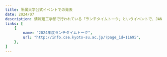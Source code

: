 ```yaml
---
title: 所属大学公式イベントでの発表
date: 2024/07
description: 情報理工学部で行われている「ランチタイムトーク」というイベントで、JANOG54の参加報告をしました。
links: [
    {
        name: "2024年度ランチタイムトーク",
        url: "http://info.cse.kyoto-su.ac.jp/?page_id=11695",
    },
]
---
```

